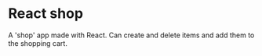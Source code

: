 # React shop

A 'shop' app made with React. Can create and delete items and add them to the shopping cart.

